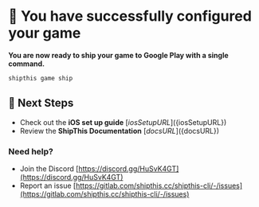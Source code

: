 # 🎉 You have successfully configured your game

**You are now ready to ship your game to Google Play with a single command.**

```bash
shipthis game ship
```

## 🚀 Next Steps

- Check out the **iOS set up guide** [${iosSetupURL}](${iosSetupURL})
- Review the **ShipThis Documentation** [${docsURL}](${docsURL})

### Need help?

- Join the Discord [https://discord.gg/HuSvK4GT](https://discord.gg/HuSvK4GT)
- Report an issue [https://gitlab.com/shipthis.cc/shipthis-cli/-/issues](https://gitlab.com/shipthis.cc/shipthis-cli/-/issues)
